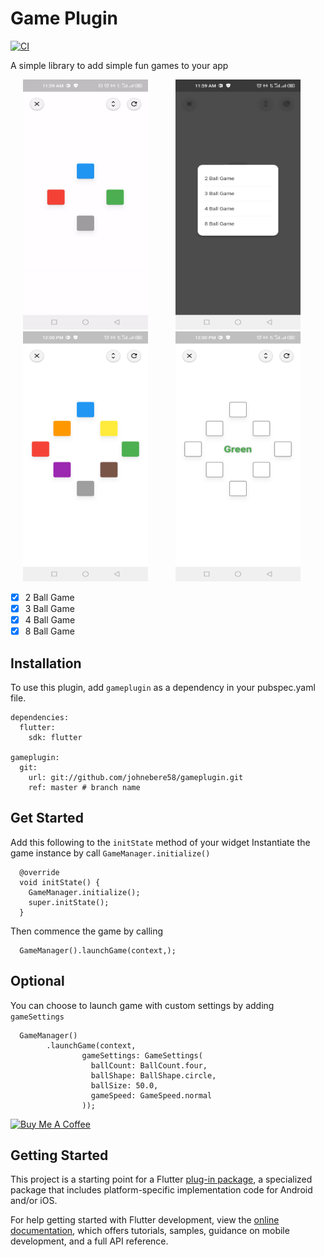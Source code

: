 # Game Plugin

[![CI](https://github.com/johnebere58/gameplugin/actions/workflows/main.yml/badge.svg)](https://github.com/johnebere58/gameplugin/actions/workflows/main.yml)

A simple library to add simple fun games to your app
 
<p>
    <img src="https://github.com/johnebere58/gameplugin/blob/master/screenshots/demo1.gif" width="200px" height="400px" hspace="20"/>
    <img src="https://github.com/johnebere58/gameplugin/blob/master/screenshots/sample1.png" width="200px" height="400px" hspace="20"/>
    <img src="https://github.com/johnebere58/gameplugin/blob/master/screenshots/sample2.png" width="200px" height="400px" hspace="20"/>
    <img src="https://github.com/johnebere58/gameplugin/blob/master/screenshots/sample3.png" width="200px" height="400px" hspace="20"/>
   </p>

- [x] 2 Ball Game
- [x] 3 Ball Game
- [x] 4 Ball Game
- [x] 8 Ball Game

## Installation
To use this plugin, add `gameplugin` as a dependency in your pubspec.yaml file.

```
dependencies:
  flutter:
    sdk: flutter

gameplugin:
  git:
    url: git://github.com/johnebere58/gameplugin.git
    ref: master # branch name

```

## Get Started

Add this following to the `initState` method of your widget
Instantiate the game instance by call `GameManager.initialize()`
```
  @override
  void initState() {
    GameManager.initialize();
    super.initState();
  }
```

Then commence the game by calling
```
  GameManager().launchGame(context,);
```

## Optional

You can choose to launch game with custom settings by adding `gameSettings`
```
  GameManager()
        .launchGame(context,
                gameSettings: GameSettings(
                  ballCount: BallCount.four,
                  ballShape: BallShape.circle,
                  ballSize: 50.0,
                  gameSpeed: GameSpeed.normal
                ));
```

[![Buy Me A Coffee](https://bmc-cdn.nyc3.digitaloceanspaces.com/BMC-button-images/custom_images/orange_img.png "Buy Me A Coffee")](https://www.buymeacoffee.com/johnebere58 "Buy Me A Coffee")

## Getting Started
 
This project is a starting point for a Flutter
[plug-in package](https://flutter.dev/developing-packages/),
a specialized package that includes platform-specific implementation code for
Android and/or iOS.

For help getting started with Flutter development, view the
[online documentation](https://flutter.dev/docs), which offers tutorials,
samples, guidance on mobile development, and a full API reference.

